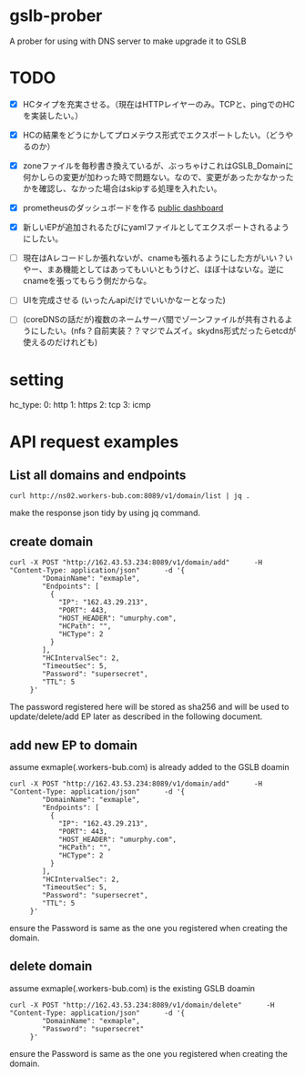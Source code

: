 # gslb-prober
A prober for using with DNS server to make upgrade it to GSLB


# TODO
- [x] HCタイプを充実させる。（現在はHTTPレイヤーのみ。TCPと、pingでのHCを実装したい。）
- [x] HCの結果をどうにかしてプロメテウス形式でエクスポートしたい。（どうやるのか）
- [x] zoneファイルを毎秒書き換えているが、ぶっちゃけこれはGSLB_Domainに何かしらの変更が加わった時で問題ない。なので、変更があったかなかったかを確認し、なかった場合はskipする処理を入れたい。
- [x] prometheusのダッシュボードを作る [public dashboard](https://grafana.ingenboy.com/public-dashboards/22647c34b9604b259c61ef1fe797f230)
- [x] 新しいEPが追加されるたびにyamlファイルとしてエクスポートされるようにしたい。
- [ ] 現在はAレコードしか張れないが、cnameも張れるようにした方がいい？いやー、まあ機能としてはあってもいいともうけど、ほぼ十はないな。逆にcnameを張ってもらう側だからな。
- [ ] UIを完成させる (いったんapiだけでいいかなーとなった)
- [ ] (coreDNSの話だが)複数のネームサーバ間でゾーンファイルが共有されるようにしたい。(nfs？自前実装？？マジでムズイ。skydns形式だったらetcdが使えるのだけれども)


# setting
hc_type: 
  0: http
  1: https
  2: tcp
  3: icmp

# API request examples

## List all domains and endpoints

```
curl http://ns02.workers-bub.com:8089/v1/domain/list | jq .
```
make the response json tidy by using jq command. 


## create domain

```
curl -X POST "http://162.43.53.234:8089/v1/domain/add"      -H "Content-Type: application/json"      -d '{
        "DomainName": "exmaple",
        "Endpoints": [
          {
            "IP": "162.43.29.213",
            "PORT": 443,
            "HOST_HEADER": "umurphy.com",
            "HCPath": "",
            "HCType": 2
          }
        ],
        "HCIntervalSec": 2,
        "TimeoutSec": 5,
        "Password": "supersecret",
        "TTL": 5
     }'
```
The password registered here will be stored as sha256 and will be used to update/delete/add EP later as described in the following document.

## add new EP to domain
assume exmaple(.workers-bub.com) is already added to the GSLB doamin

```
curl -X POST "http://162.43.53.234:8089/v1/domain/add"      -H "Content-Type: application/json"      -d '{
        "DomainName": "exmaple",
        "Endpoints": [
          {
            "IP": "162.43.29.213",
            "PORT": 443,
            "HOST_HEADER": "umurphy.com",
            "HCPath": "",
            "HCType": 2
          }
        ],
        "HCIntervalSec": 2,
        "TimeoutSec": 5,
        "Password": "supersecret",
        "TTL": 5
     }'
```
ensure the Password is same as the one you registered when creating the domain.


## delete domain
assume exmaple(.workers-bub.com) is the existing GSLB doamin

```
curl -X POST "http://162.43.53.234:8089/v1/domain/delete"      -H "Content-Type: application/json"      -d '{
        "DomainName": "exmaple",
        "Password": "supersecret"
     }'
```
ensure the Password is same as the one you registered when creating the domain.